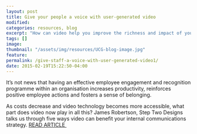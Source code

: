 ```yaml
---
layout: post
title: Give your people a voice with user-generated video
modified:
categories: resources, blog
excerpt: "How can video help you improve the richness and impact of your internal communications messages? James Robertson of Step Two Designs, shares his thoughts and explains how to give staff a voice with user generated video."
tags: []
image:
thumbnail: "/assets/img/resources/UCG-blog-image.jpg"
feature:
permalink: /give-staff-a-voice-with-user-generated-video1/
date: 2015-02-19T15:22:50-04:00
---
```


It’s not news that having an effective employee engagement and recognition programme within an organisation increases productivity, reinforces positive employee actions and fosters a sense of belonging.

As costs decrease and video technology becomes more accessible, what part does video now play in all this? James Robertson, Step Two Designs talks us through five ways video can benefit your internal communications strategy. <a class="bodyLink" href="http://www.steptwo.com.au/papers/cmb-user-generated-video/index.html">READ ARTICLE </a>